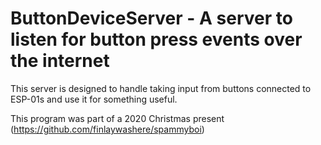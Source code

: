 # ButtonDeviceServer - A server to listen for button press events over the internet

This server is designed to handle taking input from buttons connected to ESP-01s and use it for something useful.

This program was part of a 2020 Christmas present (https://github.com/finlaywashere/spammyboi)
